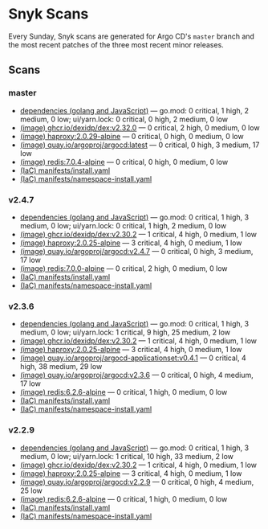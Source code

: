 # Snyk Scans

Every Sunday, Snyk scans are generated for Argo CD's `master` branch and the most recent patches of the three most
recent minor releases.

## Scans

### master

* [dependencies (golang and JavaScript)](master/argocd-test.html) — go.mod: 0 critical, 1 high, 2 medium, 0 low; ui/yarn.lock: 0 critical, 0 high, 2 medium, 0 low
* [(image) ghcr.io/dexidp/dex:v2.32.0](master/ghcr.io_dexidp_dex:v2.32.0.html) — 0 critical, 2 high, 0 medium, 0 low
* [(image) haproxy:2.0.29-alpine](master/haproxy:2.0.29-alpine.html) — 0 critical, 0 high, 0 medium, 0 low
* [(image) quay.io/argoproj/argocd:latest](master/quay.io_argoproj_argocd:latest.html) — 0 critical, 0 high, 3 medium, 17 low
* [(image) redis:7.0.4-alpine](master/redis:7.0.4-alpine.html) — 0 critical, 0 high, 0 medium, 0 low
* [(IaC) manifests/install.yaml](master/argocd-iac-install.html)
* [(IaC) manifests/namespace-install.yaml](master/argocd-iac-namespace-install.html)

### v2.4.7

* [dependencies (golang and JavaScript)](v2.4.7/argocd-test.html) — go.mod: 0 critical, 1 high, 3 medium, 0 low; ui/yarn.lock: 0 critical, 1 high, 2 medium, 0 low
* [(image) ghcr.io/dexidp/dex:v2.30.2](v2.4.7/ghcr.io_dexidp_dex:v2.30.2.html) — 1 critical, 4 high, 0 medium, 1 low
* [(image) haproxy:2.0.25-alpine](v2.4.7/haproxy:2.0.25-alpine.html) — 3 critical, 4 high, 0 medium, 1 low
* [(image) quay.io/argoproj/argocd:v2.4.7](v2.4.7/quay.io_argoproj_argocd:v2.4.7.html) — 0 critical, 0 high, 3 medium, 17 low
* [(image) redis:7.0.0-alpine](v2.4.7/redis:7.0.0-alpine.html) — 0 critical, 2 high, 0 medium, 0 low
* [(IaC) manifests/install.yaml](v2.4.7/argocd-iac-install.html)
* [(IaC) manifests/namespace-install.yaml](v2.4.7/argocd-iac-namespace-install.html)

### v2.3.6

* [dependencies (golang and JavaScript)](v2.3.6/argocd-test.html) — go.mod: 0 critical, 1 high, 3 medium, 0 low; ui/yarn.lock: 1 critical, 9 high, 25 medium, 2 low
* [(image) ghcr.io/dexidp/dex:v2.30.2](v2.3.6/ghcr.io_dexidp_dex:v2.30.2.html) — 1 critical, 4 high, 0 medium, 1 low
* [(image) haproxy:2.0.25-alpine](v2.3.6/haproxy:2.0.25-alpine.html) — 3 critical, 4 high, 0 medium, 1 low
* [(image) quay.io/argoproj/argocd-applicationset:v0.4.1](v2.3.6/quay.io_argoproj_argocd-applicationset:v0.4.1.html) — 0 critical, 4 high, 38 medium, 29 low
* [(image) quay.io/argoproj/argocd:v2.3.6](v2.3.6/quay.io_argoproj_argocd:v2.3.6.html) — 0 critical, 0 high, 4 medium, 17 low
* [(image) redis:6.2.6-alpine](v2.3.6/redis:6.2.6-alpine.html) — 0 critical, 1 high, 0 medium, 0 low
* [(IaC) manifests/install.yaml](v2.3.6/argocd-iac-install.html)
* [(IaC) manifests/namespace-install.yaml](v2.3.6/argocd-iac-namespace-install.html)

### v2.2.9

* [dependencies (golang and JavaScript)](v2.2.9/argocd-test.html) — go.mod: 0 critical, 1 high, 3 medium, 0 low; ui/yarn.lock: 1 critical, 10 high, 33 medium, 2 low
* [(image) ghcr.io/dexidp/dex:v2.30.2](v2.2.9/ghcr.io_dexidp_dex:v2.30.2.html) — 1 critical, 4 high, 0 medium, 1 low
* [(image) haproxy:2.0.25-alpine](v2.2.9/haproxy:2.0.25-alpine.html) — 3 critical, 4 high, 0 medium, 1 low
* [(image) quay.io/argoproj/argocd:v2.2.9](v2.2.9/quay.io_argoproj_argocd:v2.2.9.html) — 0 critical, 0 high, 4 medium, 25 low
* [(image) redis:6.2.6-alpine](v2.2.9/redis:6.2.6-alpine.html) — 0 critical, 1 high, 0 medium, 0 low
* [(IaC) manifests/install.yaml](v2.2.9/argocd-iac-install.html)
* [(IaC) manifests/namespace-install.yaml](v2.2.9/argocd-iac-namespace-install.html)
